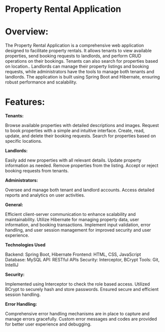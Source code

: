 # **Property Rental Application**
# **Overview:**
The Property Rental Application is a comprehensive web application designed to facilitate property rentals. It allows tenants to view available properties, send booking requests to landlords, and perform CRUD operations on their bookings. Tenants can also search for properties based on location.. Landlords can manage their property listings and booking requests, while administrators have the tools to manage both tenants and landlords. The application is built using Spring Boot and Hibernate, ensuring robust performance and scalability.

# **Features:**
**Tenants:**

Browse available properties with detailed descriptions and images.
Request to book properties with a simple and intuitive interface.
Create, read, update, and delete their booking requests.
Search for properties based on specific locations.

**Landlords:**

Easily add new properties with all relevant details.
Update property information as needed.
Remove properties from the listing.
Accept or reject booking requests from tenants.

**Administrators:**

Oversee and manage both tenant and landlord accounts.
Access detailed reports and analytics on user activities.

**General:**

Efficient client-server communication to enhance scalability and maintainability.
Utilize Hibernate for managing property data, user information, and booking transactions.
Implement input validation, error handling, and user session management for improved security and user experience.

**Technologies Used**

Backend: Spring Boot, Hibernate
Frontend: HTML, CSS, JavaScript
Database: MySQL
API: RESTful APIs
Security: Interceptor, BCrypt
Tools: Git, IntelliJ

**Security:**

Implemented using Interceptor to check the role based access.
Utilized BCrypt to securely hash and store passwords.
Ensured secure and efficient session handling.

**Error Handling:**

Comprehensive error handling mechanisms are in place to capture and manage errors gracefully.
Custom error messages and codes are provided for better user experience and debugging.
